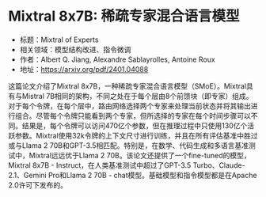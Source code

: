 # Mixtral 8x7B: 稀疏专家混合语言模型

- 标题：Mixtral of Experts
- 相关领域：模型结构改进、指令微调
- 作者：Albert Q. Jiang, Alexandre Sablayrolles, Antoine Roux
-  地址：https://arxiv.org/pdf/2401.04088

这篇论文介绍了Mixtral 8x7B，一种稀疏专家混合语言模型（SMoE）。Mixtral具有与Mistral 7B相同的架构，不同之处在于每个层由8个前馈块（即专家）组成。对于每个令牌，在每个层中，路由网络选择两个专家来处理当前状态并将其输出进行组合。尽管每个令牌只能看到两个专家，但所选择的专家在每个时间步骤可以不同。结果是，每个令牌可以访问470亿个参数，但在推理过程中只使用130亿个活跃参数。Mixtral使用32k令牌的上下文尺寸进行训练，并且在所有评估基准中胜过或与Llama 2 70B和GPT-3.5相匹配。特别是，在数学、代码生成和多语言基准测试中，Mixtral远远优于Llama 2 70B。该论文还提供了一个fine-tuned的模型，Mixtral 8x7B - Instruct，在人类基准测试中超过了GPT-3.5 Turbo、Claude-2.1、Gemini Pro和Llama 2 70B - chat模型。基础模型和指令模型都是在Apache 2.0许可下发布的。



